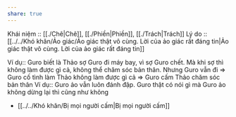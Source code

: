 ```yaml
---
share: true
---
```

Khái niệm :: [[./Chê|Chê]], [[./Phiền|Phiền]], [[./Trách|Trách]]
Lý do :: [[../../Khó khăn/Ảo giác/Ảo giác thật vô cùng. Lời của ảo giác rất đáng tin|Ảo giác thật vô cùng. Lời của ảo giác rất đáng tin]]

Ví dụ:: Guro biết là Thảo sợ Guro đi máy bay, vì sợ Guro chết. Mà khi sợ thì không làm được gì cả, không thể chăm sóc bản thân. Nhưng Guro vẫn đi => Guro cố tình làm Thảo không làm được gì cả => Guro cấm Thảo chăm sóc bản thân
Ví dụ:: Guro ảo vẫn luôn đánh đập. Guro thật có nói gì mà Guro ảo không dừng lại thì cũng như không

- [[../../Khó khăn/Bị mọi người cấm|Bị mọi người cấm]]
